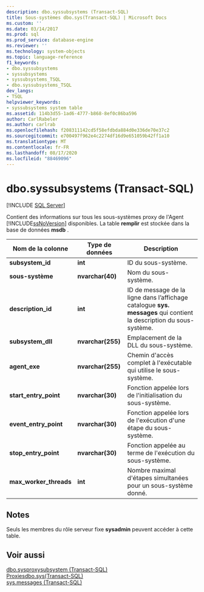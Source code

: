 ```yaml
---
description: dbo.syssubsystems (Transact-SQL)
title: Sous-systèmes dbo.sys(Transact-SQL) | Microsoft Docs
ms.custom: ''
ms.date: 03/14/2017
ms.prod: sql
ms.prod_service: database-engine
ms.reviewer: ''
ms.technology: system-objects
ms.topic: language-reference
f1_keywords:
- dbo.syssubsystems
- syssubsystems
- syssubsystems_TSQL
- dbo.syssubsystems_TSQL
dev_langs:
- TSQL
helpviewer_keywords:
- syssubsystems system table
ms.assetid: 114b3d55-1ad6-4777-b868-8ef0c86ba596
author: CarlRabeler
ms.author: carlrab
ms.openlocfilehash: f208311142cd5f58efdbda884d0e336de70e37c2
ms.sourcegitcommit: e700497f962e4c2274df16d9e651059b42ff1a10
ms.translationtype: MT
ms.contentlocale: fr-FR
ms.lasthandoff: 08/17/2020
ms.locfileid: "88469096"
---
```

# <a name="dbosyssubsystems-transact-sql"></a>dbo.syssubsystems (Transact-SQL)
[!INCLUDE [SQL Server](../../includes/applies-to-version/sqlserver.md)]

  Contient des informations sur tous les sous-systèmes proxy de l'Agent [!INCLUDE[ssNoVersion](../../includes/ssnoversion-md.md)] disponibles. La table **remplir** est stockée dans la base de données **msdb** .  
  
|Nom de la colonne|Type de données|Description|  
|-----------------|---------------|-----------------|  
|**subsystem_id**|**int**|ID du sous-système.|  
|**sous-système**|**nvarchar(40)**|Nom du sous-système.|  
|**description_id**|**int**|ID de message de la ligne dans l’affichage catalogue **sys. messages** qui contient la description du sous-système.|  
|**subsystem_dll**|**nvarchar(255)**|Emplacement de la DLL du sous-système.|  
|**agent_exe**|**nvarchar(255)**|Chemin d'accès complet à l'exécutable qui utilise le sous-système.|  
|**start_entry_point**|**nvarchar(30)**|Fonction appelée lors de l'initialisation du sous-système.|  
|**event_entry_point**|**nvarchar(30)**|Fonction appelée lors de l'exécution d'une étape du sous-système.|  
|**stop_entry_point**|**nvarchar(30)**|Fonction appelée au terme de l'exécution du sous-système.|  
|**max_worker_threads**|**int**|Nombre maximal d'étapes simultanées pour un sous-système donné.|  
  
## <a name="remarks"></a>Notes  
 Seuls les membres du rôle serveur fixe **sysadmin** peuvent accéder à cette table.  
  
## <a name="see-also"></a>Voir aussi  
 [dbo.sysproxysubsystem &#40;Transact-SQL&#41;](../../relational-databases/system-tables/dbo-sysproxysubsystem-transact-sql.md)   
 [ Proxiesdbo.sys&#40;Transact-SQL&#41;](../../relational-databases/system-tables/dbo-sysproxies-transact-sql.md)   
 [sys.messages &#40;Transact-SQL&#41;](../../relational-databases/system-catalog-views/messages-for-errors-catalog-views-sys-messages.md)  
  
  
